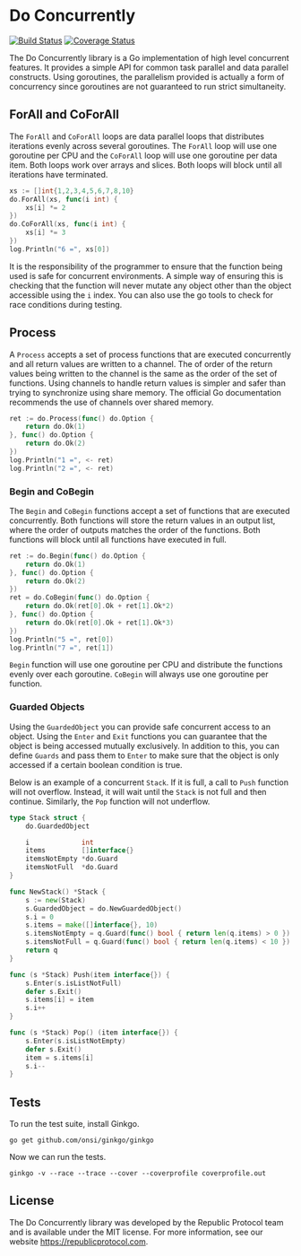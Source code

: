 # Do Concurrently

[![Build Status](https://travis-ci.org/republicprotocol/go-do.svg?branch=master)](https://travis-ci.org/republicprotocol/go-do)
[![Coverage Status](https://coveralls.io/repos/github/republicprotocol/go-do/badge.svg?branch=master)](https://coveralls.io/github/republicprotocol/go-do?branch=master)

The Do Concurrently library is a Go implementation of high level concurrent features. It provides a simple API for common task parallel and data parallel constructs. Using goroutines, the parallelism provided is actually a form of concurrency since goroutines are not guaranteed to run strict simultaneity.

## ForAll and CoForAll

The `ForAll` and `CoForAll` loops are data parallel loops that distributes iterations evenly across several goroutines. The `ForAll` loop will use one goroutine per CPU and the `CoForAll` loop will use one goroutine per data item. Both loops work over arrays and slices. Both loops will block until all iterations have terminated.

```go
xs := []int{1,2,3,4,5,6,7,8,10}
do.ForAll(xs, func(i int) {
    xs[i] *= 2
})
do.CoForAll(xs, func(i int) {
    xs[i] *= 3
})
log.Println("6 =", xs[0])
```

It is the responsibility of the programmer to ensure that the function being used is safe for concurrent environments. A simple way of ensuring this is checking that the function will never mutate any object other than the object accessible using the `i` index. You can also use the go tools to check for race conditions during testing.

## Process

A `Process` accepts a set of process functions that are executed concurrently and all return values are written to a channel. The of order of the return values being written to the channel is the same as the order of the set of functions. Using channels to handle return values is simpler and safer than trying to synchronize using share memory. The official Go documentation recommends the use of channels over shared memory.

```go
ret := do.Process(func() do.Option {
    return do.Ok(1)
}, func() do.Option {
    return do.Ok(2)
})
log.Println("1 =", <- ret)
log.Println("2 =", <- ret)
```

### Begin and CoBegin

The `Begin` and `CoBegin` functions accept a set of functions that are executed concurrently. Both functions will store the return values in an output list, where the order of outputs matches the order of the functions. Both functions will block until all functions have executed in full.

```go
ret := do.Begin(func() do.Option {
    return do.Ok(1)
}, func() do.Option {
    return do.Ok(2)
})
ret = do.CoBegin(func() do.Option {
    return do.Ok(ret[0].Ok + ret[1].Ok*2)
}, func() do.Option {
    return do.Ok(ret[0].Ok + ret[1].Ok*3)
})
log.Println("5 =", ret[0])
log.Println("7 =", ret[1])
```

`Begin` function will use one goroutine per CPU and distribute the functions evenly over each goroutine. `CoBegin` will always use one goroutine per function.

### Guarded Objects

Using the `GuardedObject` you can provide safe concurrent access to an object. Using the `Enter` and `Exit` functions you can guarantee that the object is being accessed mutually exclusively. In addition to this, you can define `Guards` and pass them to `Enter` to make sure that the object is only accessed if a certain boolean condition is true.

Below is an example of a concurrent `Stack`. If it is full, a call to `Push` function will not overflow. Instead, it will wait until the `Stack` is not full and then continue. Similarly, the `Pop` function will not underflow.

```go
type Stack struct {
    do.GuardedObject

    i             int
    items         []interface{}
    itemsNotEmpty *do.Guard
    itemsNotFull  *do.Guard
}

func NewStack() *Stack {
    s := new(Stack)
    s.GuardedObject = do.NewGuardedObject()
    s.i = 0
    s.items = make([]interface{}, 10)
    s.itemsNotEmpty = q.Guard(func() bool { return len(q.items) > 0 })
    s.itemsNotFull = q.Guard(func() bool { return len(q.items) < 10 })
    return q
}

func (s *Stack) Push(item interface{}) {
    s.Enter(s.isListNotFull)
    defer s.Exit()
    s.items[i] = item
    s.i++
}

func (s *Stack) Pop() (item interface{}) {
    s.Enter(s.isListNotEmpty)
    defer s.Exit()
    item = s.items[i]
    s.i--
}
```

## Tests

To run the test suite, install Ginkgo.

```
go get github.com/onsi/ginkgo/ginkgo
```

Now we can run the tests.

```
ginkgo -v --race --trace --cover --coverprofile coverprofile.out
```

## License

The Do Concurrently library was developed by the Republic Protocol team and is available under the MIT license. For more information, see our website https://republicprotocol.com.